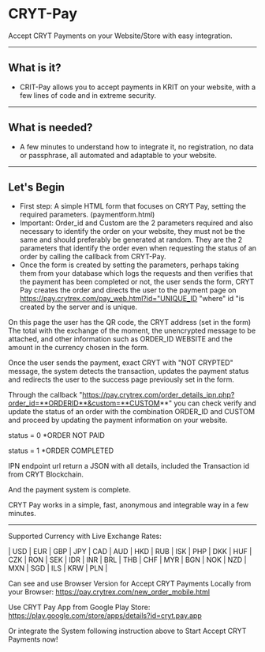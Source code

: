 # CRYT-Pay
Accept CRYT Payments on your Website/Store with easy integration.

----
## What is it? ##

  - CRIT-Pay allows you to accept payments in KRIT on your website, with a few lines of code and in extreme security.
  
----
## What is needed? ##

  - A few minutes to understand how to integrate it, no registration, no data or passphrase, all automated and adaptable to your website.
  
  ----
## Let's Begin ##

  - First step: A simple HTML form that focuses on CRYT Pay, setting the required parameters. (paymentform.html)
  - Important: Order_id and Custom are the 2 parameters required and also necessary to identify the order on your website, they must not be the same and should preferably be generated at random. They are the 2 parameters that identify the order even when requesting the status of an order by calling the callback from CRYT-Pay.
  - Once the form is created by setting the parameters, perhaps taking them from your database which logs the requests and then verifies that the payment has been completed or not, the user sends the form, CRYT Pay creates the order and directs the user to the payment page on https://pay.crytrex.com/pay_web.html?id="UNIQUE_ID "where" id "is created by the server and is unique.

On this page the user has the QR code, the CRYT address (set in the form) The total with the exchange of the moment, the unencrypted message to be attached, and other information such as ORDER_ID WEBSITE and the amount in the currency chosen in the form.

Once the user sends the payment, exact CRYT with "NOT CRYPTED" message, the system detects the transaction, updates the payment status and redirects the user to the success page previously set in the form.

Through the callback "https://pay.crytrex.com/order_details_ipn.php?order_id=**ORDERID**&custom=**CUSTOM**" you can check verify and update the status of an order with the combination ORDER_ID and CUSTOM and proceed by updating the payment information on your website.

status = 0 *ORDER NOT PAID

status = 1 *ORDER COMPLETED


IPN endpoint url return a JSON with all details, included the Transaction id from CRYT Blockchain.

And the payment system is complete.

CRYT Pay works in a simple, fast, anonymous and integrable way in a few minutes.
  
  ----
  
Supported Currency with Live Exchange Rates:

| USD | EUR | GBP | JPY | CAD | AUD | HKD | RUB | ISK | PHP | DKK | HUF | CZK | RON | SEK | IDR | INR | BRL | THB | CHF | MYR | BGN | NOK | NZD | MXN | SGD | ILS | KRW | PLN | 


Can see and use Browser Version for Accept CRYT Payments Locally from your Browser:
https://pay.crytrex.com/new_order_mobile.html

Use CRYT Pay App from Google Play Store:
https://play.google.com/store/apps/details?id=cryt.pay.app

Or integrate the System following instruction above to Start Accept CRYT Payments now!
